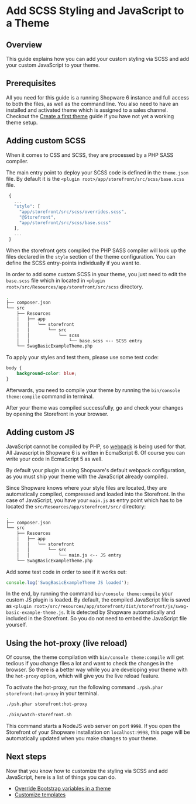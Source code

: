 # Add SCSS Styling and JavaScript to a Theme

## Overview

This guide explains how you can add your custom styling via SCSS and add your custom JavaScript to your theme.

## Prerequisites

All you need for this guide is a running Shopware 6 instance and full access to both the files, as well as the command line. You also need to have an installed and activated theme which is assigned to a sales channel. Checkout the [Create a first theme](create-a-theme.md) guide if you have not yet a working theme setup.

## Adding custom SCSS

When it comes to CSS and SCSS, they are processed by a PHP SASS compiler.

The main entry point to deploy your SCSS code is defined in the `theme.json` file. By default it is the `<plugin root>/app/storefront/src/scss/base.scss` file.

<CodeBlock title="<plugin root>/src/Resources/theme.json">

```javascript
 {
   ...
   "style": [
     "app/storefront/src/scss/overrides.scss",
     "@Storefront",
     "app/storefront/src/scss/base.scss"
   ],
   ...
 }
```

</CodeBlock>

When the storefront gets compiled the PHP SASS compiler will look up the files declared in the `style` section of the theme configuration. You can define the SCSS entry-points individually if you want to.

In order to add some custom SCSS in your theme, you just need to edit the `base.scss` file which in located in `<plugin root>/src/Resources/app/storefront/src/scss` directory.

```sh
.
├── composer.json
└── src
    ├── Resources
    │   ├── app
    │   │   └── storefront
    │   │       └── src
    │   │           └── scss
    │   │               └── base.scss <-- SCSS entry
    └── SwagBasicExampleTheme.php
```

To apply your styles and test them, please use some test code:

<CodeBlock title="<plugin root>/src/Resources/app/storefront/src/scss/base.scss">

```css
body {
    background-color: blue;
}
```

</CodeBlock>

Afterwards, you need to compile your theme by running the `bin/console theme:compile` command in terminal.

After your theme was compiled successfully, go and check your changes by opening the Storefront in your browser.

## Adding custom JS

JavaScript cannot be compiled by PHP, so [webpack](https://webpack.js.org/) is being used for that. All Javascript in Shopware 6 is written in EcmaScript 6. Of course you can write your code in EcmaScript 5 as well.

By default your plugin is using Shopware's default webpack configuration, as you must ship your theme with the JavaScript already compiled.

Since Shopware knows where your style files are located, they are automatically compiled, compressed and loaded into the Storefront. In the case of JavaScript, you have your `main.js` as entry point which has to be located the `src/Resources/app/storefront/src/` directory:

```sh
.
├── composer.json
└── src
    ├── Resources
    │   ├── app
    │   │   └── storefront
    │   │       └── src
    │   │           └── main.js <-- JS entry
    └── SwagBasicExampleTheme.php
```

Add some test code in order to see if it works out:

<CodeBlock title="<plugin root>/src/Resources/app/storefront/src/js/main.js">

```javascript
console.log('SwagBasicExampleTheme JS loaded');
```

</CodeBlock>

In the end, by running the command `bin/console theme:compile` your custom JS plugin is loaded. By default, the compiled JavaScript file is saved as `<plugin root>/src/resources/app/storefront/dist/storefront/js/swag-basic-example-theme.js`. It is detected by Shopware automatically and included in the Storefront. So you do not need to embed the JavaScript file yourself.

## Using the hot-proxy \(live reload\)

Of course, the theme compilation with `bin/console theme:compile` will get tedious if you change files a lot and want to check the changes in the browser. So there is a better way while you are developing your theme with the `hot-proxy` option, which will give you the live reload feature.

To activate the hot-proxy, run the following command `./psh.phar storefront:hot-proxy` in your terminal.

<Tabs>
<Tab title="Development template">

```sh
./psh.phar storefront:hot-proxy
```

</Tab>

<Tab title="Production template">

```sh
./bin/watch-storefront.sh
```

</Tab>
</Tabs>

This command starts a NodeJS web server on port `9998`. If you open the Storefront of your Shopware installation on `localhost:9998`, this page will be automatically updated when you make changes to your theme.

## Next steps

Now that you know how to customize the styling via SCSS and add JavaScript, here is a list of things you can do.

* [Override Bootstrap variables in a theme](override-bootstrap-variables-in-a-theme.md)
* [Customize templates](../plugins/storefront/customize-templates.md)
